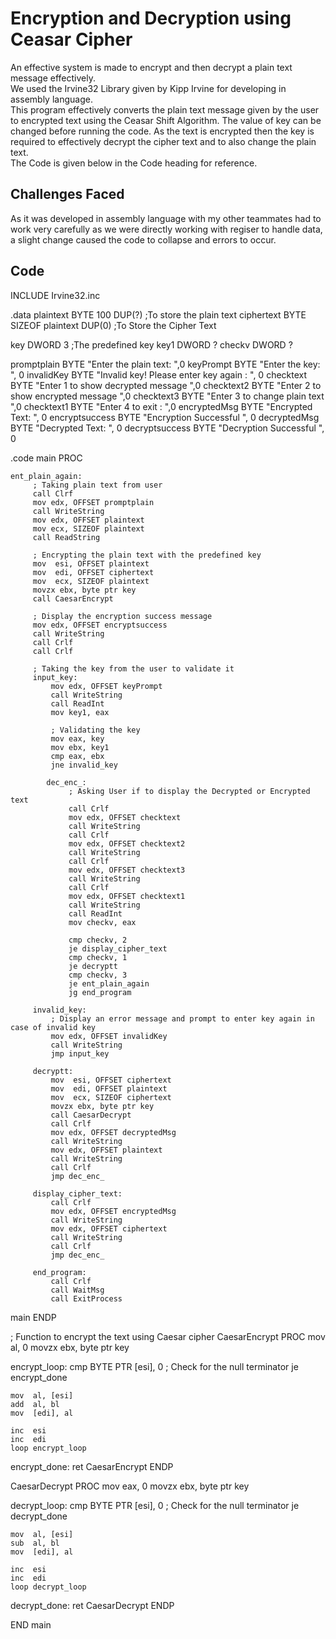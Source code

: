 # **Encryption and Decryption using Ceasar Cipher**  
An effective system is made to encrypt and then decrypt a plain text message effectively.  
We used the Irvine32 Library given by Kipp Irvine for developing in assembly language.  
This program effectively converts the plain text message given by the user to encrypted text using the Ceasar Shift Algorithm. The value of key can be changed before running the code. As the text is encrypted then the key is required to effectively decrypt the cipher text and to also change the plain text.  
The Code is given below in the Code heading for reference.

## **Challenges Faced**  
As it was developed in assembly language with my other teammates had to work very carefully as we were directly working with regiser to handle data, a slight change caused the code to collapse and errors to occur.  

## **Code**  

INCLUDE Irvine32.inc

.data
plaintext   BYTE 100 DUP(?) ;To store the plain text
ciphertext  BYTE SIZEOF plaintext DUP(0) ;To Store the Cipher Text

key         DWORD 3 ;The predefined key
key1        DWORD ? 
checkv      DWORD ?

promptplain BYTE "Enter the plain text: ",0
keyPrompt   BYTE "Enter the key: ", 0
invalidKey  BYTE "Invalid key! Please enter key again : ", 0
checktext   BYTE "Enter 1 to show decrypted message ",0
checktext2  BYTE "Enter 2 to show encrypted message ",0
checktext3  BYTE "Enter 3 to change plain text ",0
checktext1  BYTE "Enter 4 to exit : ",0
encryptedMsg BYTE "Encrypted Text: ", 0
encryptsuccess BYTE "Encryption Successful ", 0
decryptedMsg BYTE "Decrypted Text: ", 0
decryptsuccess BYTE "Decryption Successful ", 0

.code
main PROC
    
    ent_plain_again:
         ; Taking plain text from user
         call Clrf
         mov edx, OFFSET promptplain
         call WriteString
         mov edx, OFFSET plaintext
         mov ecx, SIZEOF plaintext
         call ReadString

         ; Encrypting the plain text with the predefined key
         mov  esi, OFFSET plaintext
         mov  edi, OFFSET ciphertext
         mov  ecx, SIZEOF plaintext
         movzx ebx, byte ptr key
         call CaesarEncrypt

         ; Display the encryption success message
         mov edx, OFFSET encryptsuccess
         call WriteString
         call Crlf
         call Crlf

         ; Taking the key from the user to validate it
         input_key:
             mov edx, OFFSET keyPrompt
             call WriteString
             call ReadInt
             mov key1, eax

             ; Validating the key
             mov eax, key
             mov ebx, key1
             cmp eax, ebx
             jne invalid_key

            dec_enc_:
                 ; Asking User if to display the Decrypted or Encrypted text
                 call Crlf
                 mov edx, OFFSET checktext
                 call WriteString
                 call Crlf
                 mov edx, OFFSET checktext2
                 call WriteString
                 call Crlf
                 mov edx, OFFSET checktext3
                 call WriteString
                 call Crlf
                 mov edx, OFFSET checktext1
                 call WriteString
                 call ReadInt
                 mov checkv, eax

                 cmp checkv, 2
                 je display_cipher_text
                 cmp checkv, 1
                 je decryptt
                 cmp checkv, 3
                 je ent_plain_again
                 jg end_program

         invalid_key:
             ; Display an error message and prompt to enter key again in case of invalid key
             mov edx, OFFSET invalidKey
             call WriteString
             jmp input_key

         decryptt:
             mov  esi, OFFSET ciphertext
             mov  edi, OFFSET plaintext
             mov  ecx, SIZEOF ciphertext
             movzx ebx, byte ptr key
             call CaesarDecrypt
             call Crlf
             mov edx, OFFSET decryptedMsg
             call WriteString
             mov edx, OFFSET plaintext
             call WriteString
             call Crlf
             jmp dec_enc_

         display_cipher_text:
             call Crlf
             mov edx, OFFSET encryptedMsg
             call WriteString
             mov edx, OFFSET ciphertext
             call WriteString
             call Crlf
             jmp dec_enc_

         end_program:
             call Crlf
             call WaitMsg
             call ExitProcess
main ENDP

; Function to encrypt the text using Caesar cipher
CaesarEncrypt PROC
    mov  al, 0
    movzx ebx, byte ptr key

encrypt_loop:
    cmp  BYTE PTR [esi], 0  ; Check for the null terminator
    je   encrypt_done

    mov  al, [esi]
    add  al, bl
    mov  [edi], al

    inc  esi
    inc  edi
    loop encrypt_loop

encrypt_done:
    ret
CaesarEncrypt ENDP

CaesarDecrypt PROC
    mov  eax, 0
    movzx ebx, byte ptr key

decrypt_loop:
    cmp  BYTE PTR [esi], 0  ; Check for the null terminator
    je   decrypt_done

    mov  al, [esi]
    sub  al, bl
    mov  [edi], al

    inc  esi
    inc  edi
    loop decrypt_loop

decrypt_done:
    ret
CaesarDecrypt ENDP

END main
